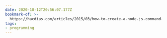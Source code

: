 ```yaml
---
date: 2020-10-12T20:56:07.177Z
bookmark-of: >-
  https://hacdias.com/articles/2015/03/how-to-create-a-node-js-command-line-application/
tags:
- programming
---
```



